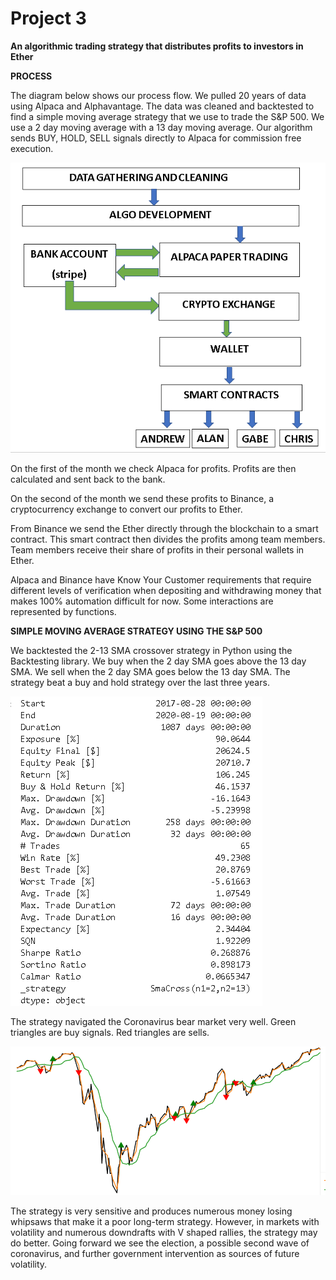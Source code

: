 # Project 3 

**An algorithmic trading strategy that distributes profits to investors in Ether**

**PROCESS**

The diagram below shows our process flow. We pulled 20 years of data using Alpaca and Alphavantage. The data was cleaned and backtested to find a simple moving average strategy that we use to trade the S&P 500. We use a 2 day moving average with a 13 day moving average. Our algorithm sends BUY, HOLD, SELL signals directly to Alpaca for commission free execution.


![whole_process.png](screenshots/whole_process.png)


On the first of the month we check Alpaca for profits. Profits are then calculated and sent back to the bank.

On the second of the month we send these profits to Binance, a cryptocurrency exchange to convert our profits to Ether. 

From Binance we send the Ether directly through the blockchain to a smart contract. This smart contract then divides the profits among team members. Team members receive their share of profits in their personal wallets in Ether.  

Alpaca and Binance have Know Your Customer requirements that require different levels of verification when depositing and withdrawing money that makes 100% automation difficult for now. Some interactions are represented by functions.



**SIMPLE MOVING AVERAGE STRATEGY USING THE S&P 500**

We backtested the 2-13 SMA crossover strategy in Python using the Backtesting library. We buy when the 2 day SMA goes above the 13 day SMA. We sell when the 2 day SMA goes below the 13 day SMA. The strategy beat a buy and hold strategy over the last three years. 

![sma_2_13_backtest.png](screenshots/sma_2_13_backtest.png)


The strategy navigated the Coronavirus bear market very well. Green triangles are buy signals. Red triangles are sells. 

![sma_2_13_bear.png](screenshots/sma_2_13_bear.png)


The strategy is very sensitive and produces numerous money losing whipsaws that make it a poor long-term strategy. However, in markets with volatility and numerous downdrafts with V shaped rallies, the strategy may do better. Going forward we see the election, a possible second wave of coronavirus, and further government intervention as sources of future volatility. 